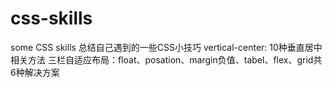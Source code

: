# css-skills
some CSS skills
总结自己遇到的一些CSS小技巧
vertical-center: 10种垂直居中相关方法
三栏自适应布局：float、posation、margin负值、tabel、flex、grid共6种解决方案
